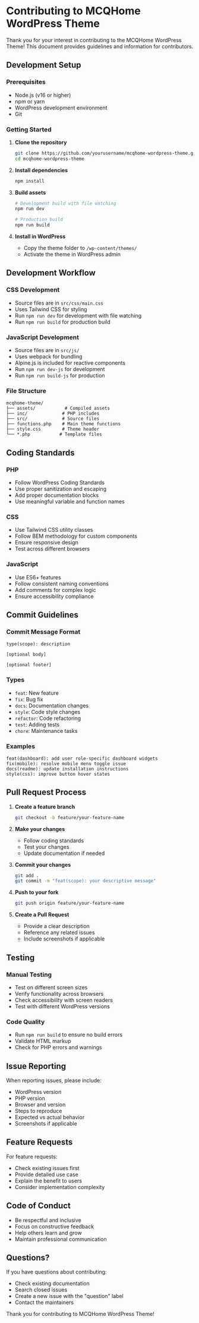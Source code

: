 # Contributing to MCQHome WordPress Theme

Thank you for your interest in contributing to the MCQHome WordPress Theme! This document provides guidelines and information for contributors.

## Development Setup

### Prerequisites

- Node.js (v16 or higher)
- npm or yarn
- WordPress development environment
- Git

### Getting Started

1. **Clone the repository**

   ```bash
   git clone https://github.com/yourusername/mcqhome-wordpress-theme.git
   cd mcqhome-wordpress-theme
   ```

2. **Install dependencies**

   ```bash
   npm install
   ```

3. **Build assets**

   ```bash
   # Development build with file watching
   npm run dev

   # Production build
   npm run build
   ```

4. **Install in WordPress**
   - Copy the theme folder to `/wp-content/themes/`
   - Activate the theme in WordPress admin

## Development Workflow

### CSS Development

- Source files are in `src/css/main.css`
- Uses Tailwind CSS for styling
- Run `npm run dev` for development with file watching
- Run `npm run build` for production build

### JavaScript Development

- Source files are in `src/js/`
- Uses webpack for bundling
- Alpine.js is included for reactive components
- Run `npm run dev-js` for development
- Run `npm run build-js` for production

### File Structure

```
mcqhome-theme/
├── assets/           # Compiled assets
├── inc/             # PHP includes
├── src/             # Source files
├── functions.php    # Main theme functions
├── style.css        # Theme header
└── *.php           # Template files
```

## Coding Standards

### PHP

- Follow WordPress Coding Standards
- Use proper sanitization and escaping
- Add proper documentation blocks
- Use meaningful variable and function names

### CSS

- Use Tailwind CSS utility classes
- Follow BEM methodology for custom components
- Ensure responsive design
- Test across different browsers

### JavaScript

- Use ES6+ features
- Follow consistent naming conventions
- Add comments for complex logic
- Ensure accessibility compliance

## Commit Guidelines

### Commit Message Format

```
type(scope): description

[optional body]

[optional footer]
```

### Types

- `feat`: New feature
- `fix`: Bug fix
- `docs`: Documentation changes
- `style`: Code style changes
- `refactor`: Code refactoring
- `test`: Adding tests
- `chore`: Maintenance tasks

### Examples

```
feat(dashboard): add user role-specific dashboard widgets
fix(mobile): resolve mobile menu toggle issue
docs(readme): update installation instructions
style(css): improve button hover states
```

## Pull Request Process

1. **Create a feature branch**

   ```bash
   git checkout -b feature/your-feature-name
   ```

2. **Make your changes**

   - Follow coding standards
   - Test your changes
   - Update documentation if needed

3. **Commit your changes**

   ```bash
   git add .
   git commit -m "feat(scope): your descriptive message"
   ```

4. **Push to your fork**

   ```bash
   git push origin feature/your-feature-name
   ```

5. **Create a Pull Request**
   - Provide a clear description
   - Reference any related issues
   - Include screenshots if applicable

## Testing

### Manual Testing

- Test on different screen sizes
- Verify functionality across browsers
- Check accessibility with screen readers
- Test with different WordPress versions

### Code Quality

- Run `npm run build` to ensure no build errors
- Validate HTML markup
- Check for PHP errors and warnings

## Issue Reporting

When reporting issues, please include:

- WordPress version
- PHP version
- Browser and version
- Steps to reproduce
- Expected vs actual behavior
- Screenshots if applicable

## Feature Requests

For feature requests:

- Check existing issues first
- Provide detailed use case
- Explain the benefit to users
- Consider implementation complexity

## Code of Conduct

- Be respectful and inclusive
- Focus on constructive feedback
- Help others learn and grow
- Maintain professional communication

## Questions?

If you have questions about contributing:

- Check existing documentation
- Search closed issues
- Create a new issue with the "question" label
- Contact the maintainers

Thank you for contributing to MCQHome WordPress Theme!
